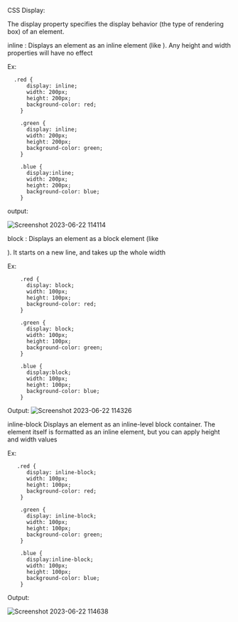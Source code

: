 CSS Display:

The display property specifies the display behavior (the type of rendering box) of an element.

inline : Displays an element as an inline element (like <span>). Any height and width properties will have no effect
  
 Ex:
  
      .red {
          display: inline;
          width: 200px;
          height: 200px;
          background-color: red;
        }

        .green {
          display: inline;
          width: 200px;
          height: 200px;
          background-color: green;
        }

        .blue {
          display:inline;
          width: 200px;
          height: 200px;
          background-color: blue;
        }
  
  output:
  
  ![Screenshot 2023-06-22 114114](https://github.com/kanish13/Learn-CSS/assets/111358462/87d410ec-f508-4b16-bc93-b9c7ed6ddd85)

  block : Displays an element as a block element (like <p>). It starts on a new line, and takes up the whole width
  
  Ex:
  
  
        .red {
          display: block;
          width: 100px;
          height: 100px;
          background-color: red;
        }

        .green {
          display: block;
          width: 100px;
          height: 100px;
          background-color: green;
        }

        .blue {
          display:block;
          width: 100px;
          height: 100px;
          background-color: blue;
        }
  
  Output:
  ![Screenshot 2023-06-22 114326](https://github.com/kanish13/Learn-CSS/assets/111358462/8e2c6545-c0e6-4c13-b72d-fd3cc72783c0)

  inline-block	Displays an element as an inline-level block container. The element itself is formatted as an inline element, but you can apply height and width values
  
  Ex:
  
       .red {
          display: inline-block;
          width: 100px;
          height: 100px;
          background-color: red;
        }

        .green {
          display: inline-block;
          width: 100px;
          height: 100px;
          background-color: green;
        }

        .blue {
          display:inline-block;
          width: 100px;
          height: 100px;
          background-color: blue;
        }
  
  Output:
  
  ![Screenshot 2023-06-22 114638](https://github.com/kanish13/Learn-CSS/assets/111358462/a1a059b4-bdf8-474f-837e-296306b74ab2)
